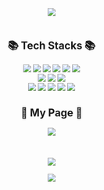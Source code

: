 <div align=center>

<img src="https://capsule-render.vercel.app/api?type=cylinder&color=auto&height=100&section=header&text=Hyojeong's&nbsp;GitHub&fontSize=50" />  
  
  <br>  
    <br>
  
  ## 📚 Tech Stacks 📚  

<img src="https://img.shields.io/badge/Python-3776AB?style=for-the-badge&logo=Python&logoColor=white">
<img src="https://img.shields.io/badge/hadoop-66CCFF?style=for-the-badge&logo=apachehadoop&logoColor=black">
<img src="https://img.shields.io/badge/oracle-F80000?style=for-the-badge&logo=oracle&logoColor=white">
<img src="https://img.shields.io/badge/spark-E25A1C?style=for-the-badge&logo=apachespark&logoColor=white">
<img src="https://img.shields.io/badge/airflow-017CEE?style=for-the-badge&logo=apacheairflow&logoColor=white">
<img src="https://img.shields.io/badge/kafka-231F20?style=for-the-badge&logo=apachekafka&logoColor=white">  
<br>  
    
<img src="https://img.shields.io/badge/cloudflare-F38020?style=for-the-badge&logo=cloudflare&logoColor=white">
<img src="https://img.shields.io/badge/django-092E20?style=for-the-badge&logo=django&logoColor=white">
<img src="https://img.shields.io/badge/bootstrap-7952B3?style=for-the-badge&logo=bootstrap&logoColor=white">  
<br>  
<img src="https://img.shields.io/badge/trello-0052CC?style=for-the-badge&logo=trello&logoColor=white">
<img src="https://img.shields.io/badge/slack-4A154B?style=for-the-badge&logo=slack&logoColor=white">
<img src="https://img.shields.io/badge/docker-2496ED?style=for-the-badge&logo=docker&logoColor=white">
<img src="https://img.shields.io/badge/git-F05032?style=for-the-badge&logo=git&logoColor=white">
<img src="https://img.shields.io/badge/github-black?style=for-the-badge&logo=github&logoColor=white">  

<br>   

## 🎈 My Page 🎈

[<img src="https://img.shields.io/badge/Tstory-ffd500?style=for-the-badge">](https://hhongpizzz.tistory.com/)  

<br>  



<img src="https://github-readme-stats.vercel.app/api/top-langs/?username=hhongpiz&layout=compact"><br><br>
<img src="https://github-readme-stats.vercel.app/api?username=hhongpiz&show_icons=true">

<!--
**hhongpiz/hhongpiz** is a ✨ _special_ ✨ repository because its `README.md` (this file) appears on your GitHub profile.

Here are some ideas to get you started:

- 🔭 I’m currently working on ...
- 🌱 I’m currently learning ...
- 👯 I’m looking to collaborate on ...
- 🤔 I’m looking for help with ...
- 💬 Ask me about ...
- 📫 How to reach me: ...
- 😄 Pronouns: ...
- ⚡ Fun fact: ...
--!>
</div>
